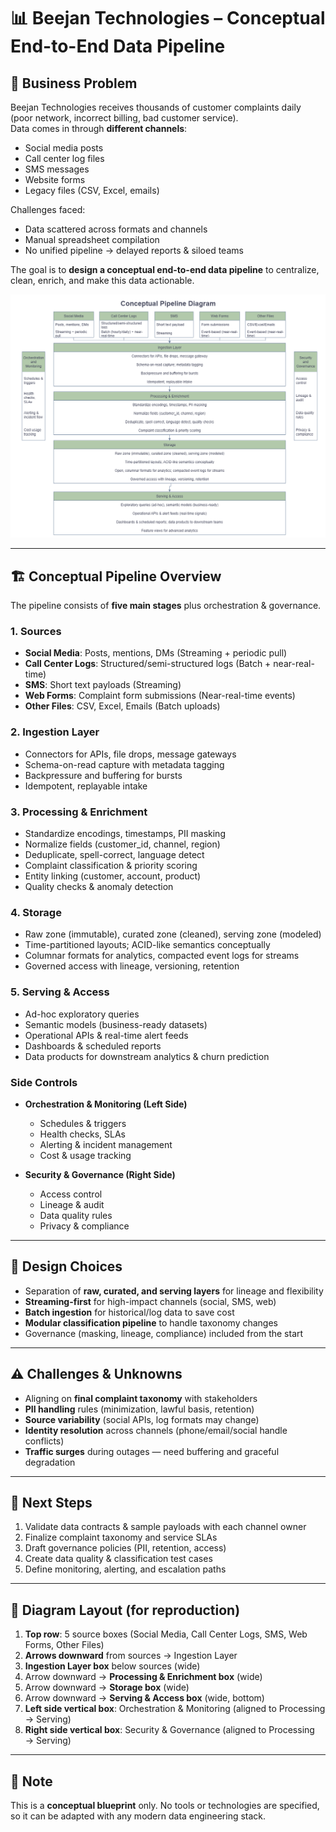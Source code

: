 # 📊 Beejan Technologies – Conceptual End-to-End Data Pipeline

## 📌 Business Problem
Beejan Technologies receives thousands of customer complaints daily (poor network, incorrect billing, bad customer service).  
Data comes in through **different channels**:  
- Social media posts  
- Call center log files  
- SMS messages  
- Website forms  
- Legacy files (CSV, Excel, emails)  

Challenges faced:
- Data scattered across formats and channels  
- Manual spreadsheet compilation  
- No unified pipeline → delayed reports & siloed teams  

The goal is to **design a conceptual end-to-end data pipeline** to centralize, clean, enrich, and make this data actionable.  

![conceptual image](images/ConceptualPipelineDiagram.drawio.png)

---

## 🏗️ Conceptual Pipeline Overview

The pipeline consists of **five main stages** plus orchestration & governance.

### **1. Sources**
- **Social Media**: Posts, mentions, DMs (Streaming + periodic pull)  
- **Call Center Logs**: Structured/semi-structured logs (Batch + near-real-time)  
- **SMS**: Short text payloads (Streaming)  
- **Web Forms**: Complaint form submissions (Near-real-time events)  
- **Other Files**: CSV, Excel, Emails (Batch uploads)  

### **2. Ingestion Layer**
- Connectors for APIs, file drops, message gateways  
- Schema-on-read capture with metadata tagging  
- Backpressure and buffering for bursts  
- Idempotent, replayable intake  

### **3. Processing & Enrichment**
- Standardize encodings, timestamps, PII masking  
- Normalize fields (customer_id, channel, region)  
- Deduplicate, spell-correct, language detect  
- Complaint classification & priority scoring  
- Entity linking (customer, account, product)  
- Quality checks & anomaly detection  

### **4. Storage**
- Raw zone (immutable), curated zone (cleaned), serving zone (modeled)  
- Time-partitioned layouts; ACID-like semantics conceptually  
- Columnar formats for analytics, compacted event logs for streams  
- Governed access with lineage, versioning, retention  

### **5. Serving & Access**
- Ad-hoc exploratory queries  
- Semantic models (business-ready datasets)  
- Operational APIs & real-time alert feeds  
- Dashboards & scheduled reports  
- Data products for downstream analytics & churn prediction  

### **Side Controls**
- **Orchestration & Monitoring (Left Side)**  
  - Schedules & triggers  
  - Health checks, SLAs  
  - Alerting & incident management  
  - Cost & usage tracking  

- **Security & Governance (Right Side)**  
  - Access control  
  - Lineage & audit  
  - Data quality rules  
  - Privacy & compliance  

---

## 📝 Design Choices
- Separation of **raw, curated, and serving layers** for lineage and flexibility  
- **Streaming-first** for high-impact channels (social, SMS, web)  
- **Batch ingestion** for historical/log data to save cost  
- **Modular classification pipeline** to handle taxonomy changes  
- Governance (masking, lineage, compliance) included from the start  

---

## ⚠️ Challenges & Unknowns
- Aligning on **final complaint taxonomy** with stakeholders  
- **PII handling** rules (minimization, lawful basis, retention)  
- **Source variability** (social APIs, log formats may change)  
- **Identity resolution** across channels (phone/email/social handle conflicts)  
- **Traffic surges** during outages — need buffering and graceful degradation  

---

## 🚀 Next Steps
1. Validate data contracts & sample payloads with each channel owner  
2. Finalize complaint taxonomy and service SLAs  
3. Draft governance policies (PII, retention, access)  
4. Create data quality & classification test cases  
5. Define monitoring, alerting, and escalation paths  

---

## 📐 Diagram Layout (for reproduction)
1. **Top row**: 5 source boxes (Social Media, Call Center Logs, SMS, Web Forms, Other Files)  
2. **Arrows downward** from sources → Ingestion Layer  
3. **Ingestion Layer box** below sources (wide)  
4. Arrow downward → **Processing & Enrichment box** (wide)  
5. Arrow downward → **Storage box** (wide)  
6. Arrow downward → **Serving & Access box** (wide, bottom)  
7. **Left side vertical box**: Orchestration & Monitoring (aligned to Processing → Serving)  
8. **Right side vertical box**: Security & Governance (aligned to Processing → Serving)  

---

## 📎 Note
This is a **conceptual blueprint** only. No tools or technologies are specified, so it can be adapted with any modern data engineering stack.
